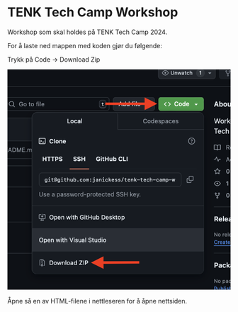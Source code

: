 # TENK Tech Camp Workshop

Workshop som skal holdes på TENK Tech Camp 2024.

For å laste ned mappen med koden gjør du følgende:

Trykk på Code -> Download Zip

![alt text](Hjemmeside/bilder/github_download.png "Download from Github")

Åpne så en av HTML-filene i nettleseren for å åpne nettsiden.
